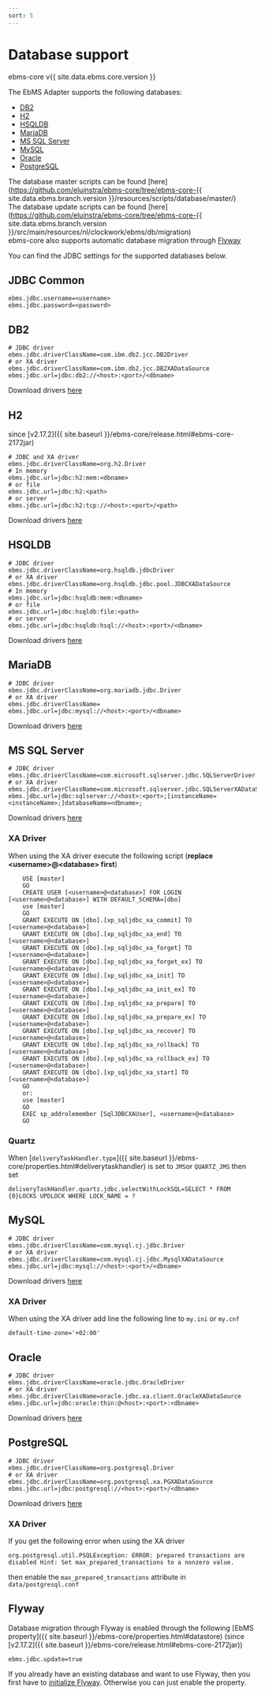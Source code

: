 ```yaml
---
sort: 5
---
```


# Database support

ebms-core v{{ site.data.ebms.core.version }}

The EbMS Adapter supports the following databases:
- [DB2](#db2)
- [H2](#h2)
- [HSQLDB](#hsqldb)
- [MariaDB](#mariadb)
- [MS SQL Server](#ms-sql-server)
- [MySQL](#mysql)
- [Oracle](#oracle)
- [PostgreSQL](#postgresql)

The database master scripts can be found [here](https://github.com/eluinstra/ebms-core/tree/ebms-core-{{ site.data.ebms.branch.version }}/resources/scripts/database/master/)  
The database update scripts can be found [here](https://github.com/eluinstra/ebms-core/tree/ebms-core-{{ site.data.ebms.branch.version }}/src/main/resources/nl/clockwork/ebms/db/migration)  
ebms-core also supports automatic database migration through [Flyway](#flyway)

You can find the JDBC settings for the supported databases below.  

## JDBC Common
```
ebms.jdbc.username=<username>
ebms.jdbc.password=<password>
```
## DB2
```
# JDBC driver
ebms.jdbc.driverClassName=com.ibm.db2.jcc.DB2Driver
# or XA driver
ebms.jdbc.driverClassName=com.ibm.db2.jcc.DB2XADataSource
ebms.jdbc.url=jdbc:db2://<host>:<port>/<dbname>
```
Download drivers [here](https://www.ibm.com/support/pages/db2-jdbc-driver-versions-and-downloads)
## H2
since [v2.17.2]({{ site.baseurl }}/ebms-core/release.html#ebms-core-2172jar)
```
# JDBC and XA driver
ebms.jdbc.driverClassName=org.h2.Driver
# In memory
ebms.jdbc.url=jdbc:h2:mem:<dbname>
# or file
ebms.jdbc.url=jdbc:h2:<path>
# or server
ebms.jdbc.url=jdbc:h2:tcp://<host>:<port>/<path>
```
Download drivers [here](http://www.h2database.com/html/download.html)
## HSQLDB
```
# JDBC driver
ebms.jdbc.driverClassName=org.hsqldb.jdbcDriver
# or XA driver
ebms.jdbc.driverClassName=org.hsqldb.jdbc.pool.JDBCXADataSource
# In memory
ebms.jdbc.url=jdbc:hsqldb:mem:<dbname>
# or file
ebms.jdbc.url=jdbc:hsqldb:file:<path>
# or server
ebms.jdbc.url=jdbc:hsqldb:hsql://<host>:<port>/<dbname>
```
Download drivers [here](https://sourceforge.net/projects/hsqldb/files/hsqldb/)
## MariaDB
```
# JDBC driver
ebms.jdbc.driverClassName=org.mariadb.jdbc.Driver
# or XA driver
ebms.jdbc.driverClassName=
ebms.jdbc.url=jdbc:mysql://<host>:<port>/<dbname>
```
Download drivers [here](https://downloads.mariadb.org/connector-java/)
## MS SQL Server
```
# JDBC driver
ebms.jdbc.driverClassName=com.microsoft.sqlserver.jdbc.SQLServerDriver
# or XA driver
ebms.jdbc.driverClassName=com.microsoft.sqlserver.jdbc.SQLServerXADataSource
ebms.jdbc.url=jdbc:sqlserver://<host>:<port>;[instanceName=<instanceName>;]databaseName=<dbname>;
```
Download drivers [here](https://docs.microsoft.com/en-us/sql/connect/jdbc/download-microsoft-jdbc-driver-for-sql-server?view=sql-server-ver15)

### XA Driver
When using the XA driver execute the following script (**replace \<username>@\<database> first**)  
```
	USE [master]
	GO
	CREATE USER [<username>@<database>] FOR LOGIN [<username>@<database>] WITH DEFAULT_SCHEMA=[dbo]
	use [master]
	GO
	GRANT EXECUTE ON [dbo].[xp_sqljdbc_xa_commit] TO [<username>@<database>]
	GRANT EXECUTE ON [dbo].[xp_sqljdbc_xa_end] TO [<username>@<database>]
	GRANT EXECUTE ON [dbo].[xp_sqljdbc_xa_forget] TO [<username>@<database>]
	GRANT EXECUTE ON [dbo].[xp_sqljdbc_xa_forget_ex] TO [<username>@<database>]
	GRANT EXECUTE ON [dbo].[xp_sqljdbc_xa_init] TO [<username>@<database>]
	GRANT EXECUTE ON [dbo].[xp_sqljdbc_xa_init_ex] TO [<username>@<database>]
	GRANT EXECUTE ON [dbo].[xp_sqljdbc_xa_prepare] TO [<username>@<database>]
	GRANT EXECUTE ON [dbo].[xp_sqljdbc_xa_prepare_ex] TO [<username>@<database>] 
	GRANT EXECUTE ON [dbo].[xp_sqljdbc_xa_recover] TO [<username>@<database>]
	GRANT EXECUTE ON [dbo].[xp_sqljdbc_xa_rollback] TO [<username>@<database>]
	GRANT EXECUTE ON [dbo].[xp_sqljdbc_xa_rollback_ex] TO [<username>@<database>]
	GRANT EXECUTE ON [dbo].[xp_sqljdbc_xa_start] TO [<username>@<database>]
	GO
	or:
	use [master]
	GO
	EXEC sp_addrolemember [SqlJDBCXAUser], <username>@<database>
	GO
```
### Quartz
When [`deliveryTaskHandler.type`]({{ site.baseurl }}/ebms-core/properties.html#deliverytaskhandler) is set to `JMS`or `QUARTZ_JMS` then set
```
deliveryTaskHandler.quartz.jdbc.selectWithLockSQL=SELECT * FROM {0}LOCKS UPDLOCK WHERE LOCK_NAME = ?
```
## MySQL
```
# JDBC driver
ebms.jdbc.driverClassName=com.mysql.cj.jdbc.Driver
# or XA driver
ebms.jdbc.driverClassName=com.mysql.cj.jdbc.MysqlXADataSource
ebms.jdbc.url=jdbc:mysql://<host>:<port>/<dbname>
```
Download drivers [here](https://dev.mysql.com/downloads/connector/j/)  

### XA Driver
When using the XA driver add line the following line to `my.ini` or `my.cnf`
```
default-time-zone='+02:00'
```
## Oracle
```
# JDBC driver
ebms.jdbc.driverClassName=oracle.jdbc.OracleDriver
# or XA driver
ebms.jdbc.driverClassName=oracle.jdbc.xa.client.OracleXADataSource
ebms.jdbc.url=jdbc:oracle:thin:@<host>:<port>:<dbname>
```
Download drivers [here](https://www.oracle.com/database/technologies/appdev/jdbc-downloads.html)
## PostgreSQL
```
# JDBC driver
ebms.jdbc.driverClassName=org.postgresql.Driver
# or XA driver
ebms.jdbc.driverClassName=org.postgresql.xa.PGXADataSource
ebms.jdbc.url=jdbc:postgresql://<host>:<port>/<dbname>
```
Download drivers [here](https://jdbc.postgresql.org/download.html)  

### XA Driver
If you get the following error when using the XA driver
```
org.postgresql.util.PSQLException: ERROR: prepared transactions are disabled Hint: Set max_prepared_transactions to a nonzero value.
```
then enable the `max_prepared_transactions` attribute in `data/postgresql.conf`


## Flyway
Database migration through Flyway is enabled through the following [EbMS property]({{ site.baseurl }}/ebms-core/properties.html#datastore) (since [v2.17.2]({{ site.baseurl }}/ebms-core/release.html#ebms-core-2172jar))
```
ebms.jdbc.update=true
```
If you already have an existing database and want to use Flyway, then you first have to [initialize Flyway](/ebms-admin/database.html#initialize-flyway). Otherwise you can just enable the property.